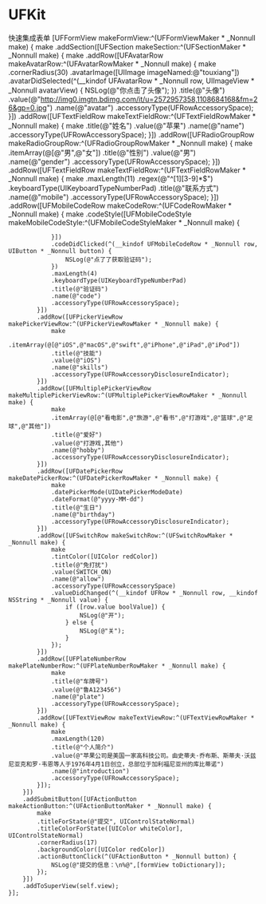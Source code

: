 # UFKit
快速集成表单
[UFFormView makeFormView:^(UFFormViewMaker * _Nonnull make) {
        make
        .addSection([UFSection makeSection:^(UFSectionMaker * _Nonnull make) {
            make
            .addRow([UFAvatarRow makeAvatarRow:^(UFAvatarRowMaker * _Nonnull make) {
                make
                .cornerRadius(30)
                .avatarImage([UIImage imageNamed:@"touxiang"])
                .avatarDidSelected(^(__kindof UFAvatarRow * _Nonnull row, UIImageView * _Nonnull avatarView) {
                    NSLog(@"你点击了头像");
                })
                .title(@"头像")
                .value(@"http://img0.imgtn.bdimg.com/it/u=2572957358,1108684168&fm=26&gp=0.jpg")
                .name(@"avatar")
                .accessoryType(UFRowAccessorySpace);
            }])
            .addRow([UFTextFieldRow makeTextFieldRow:^(UFTextFieldRowMaker * _Nonnull make) {
                make
                .title(@"姓名")
                .value(@"苹果")
                .name(@"name")
                .accessoryType(UFRowAccessorySpace);
            }])
            .addRow([UFRadioGroupRow makeRadioGroupRow:^(UFRadioGroupRowMaker * _Nonnull make) {
                make
                .itemArray(@[@"男",@"女"])
                .title(@"性别")
                .value(@"男")
                .name(@"gender")
                .accessoryType(UFRowAccessorySpace);
            }])
            .addRow([UFTextFieldRow makeTextFieldRow:^(UFTextFieldRowMaker * _Nonnull make) {
                make
                .maxLength(11)
                .regex(@"^[1][3-9]*$")
                .keyboardType(UIKeyboardTypeNumberPad)
                .title(@"联系方式")
                .name(@"mobile")
                .accessoryType(UFRowAccessorySpace);
            }])
            .addRow([UFMobileCodeRow makeCodeRow:^(UFCodeRowMaker * _Nonnull make) {
                make
                .codeStyle([UFMobileCodeStyle makeMobileCodeStyle:^(UFMobileCodeStyleMaker * _Nonnull make) {

                }])
                .codeDidClicked(^(__kindof UFMobileCodeRow * _Nonnull row, UIButton * _Nonnull button) {
                    NSLog(@"点了了获取验证码");
                })
                .maxLength(4)
                .keyboardType(UIKeyboardTypeNumberPad)
                .title(@"验证码")
                .name(@"code")
                .accessoryType(UFRowAccessorySpace);
            }])
            .addRow([UFPickerViewRow makePickerViewRow:^(UFPickerViewRowMaker * _Nonnull make) {
                make
                .itemArray(@[@"iOS",@"macOS",@"swift",@"iPhone",@"iPad",@"iPod"])
                .title(@"技能")
                .value(@"iOS")
                .name(@"skills")
                .accessoryType(UFRowAccessoryDisclosureIndicator);
            }])
            .addRow([UFMultiplePickerViewRow makeMultiplePickerViewRow:^(UFMultiplePickerViewRowMaker * _Nonnull make) {
                make
                .itemArray(@[@"看电影",@"旅游",@"看书",@"打游戏",@"篮球",@"足球",@"其他"])
                .title(@"爱好")
                .value(@"打游戏,其他")
                .name(@"hobby")
                .accessoryType(UFRowAccessoryDisclosureIndicator);
            }])
            .addRow([UFDatePickerRow makeDatePickerRow:^(UFDatePickerRowMaker * _Nonnull make) {
                make
                .datePickerMode(UIDatePickerModeDate)
                .dateFormat(@"yyyy-MM-dd")
                .title(@"生日")
                .name(@"birthday")
                .accessoryType(UFRowAccessoryDisclosureIndicator);
            }])
            .addRow([UFSwitchRow makeSwitchRow:^(UFSwitchRowMaker * _Nonnull make) {
                make
                .tintColor([UIColor redColor])
                .title(@"免打扰")
                .value(SWITCH_ON)
                .name(@"allow")
                .accessoryType(UFRowAccessorySpace)
                .valueDidChanged(^(__kindof UFRow * _Nonnull row, __kindof NSString * _Nonnull value) {
                    if ([row.value boolValue]) {
                        NSLog(@"开");
                    } else {
                        NSLog(@"关");
                    }
                });
            }])
            .addRow([UFPlateNumberRow makePlateNumberRow:^(UFPlateNumberRowMaker * _Nonnull make) {
                make
                .title(@"车牌号")
                .value(@"鲁A123456")
                .name(@"plate")
                .accessoryType(UFRowAccessorySpace);
            }])
            .addRow([UFTextViewRow makeTextViewRow:^(UFTextViewRowMaker * _Nonnull make) {
                make
                .maxLength(120)
                .title(@"个人简介")
                .value(@"苹果公司是美国一家高科技公司。由史蒂夫·乔布斯、斯蒂夫·沃兹尼亚克和罗·韦恩等人于1976年4月1日创立，总部位于加利福尼亚州的库比蒂诺")
                .name(@"introduction")
                .accessoryType(UFRowAccessorySpace);
            }]);
        }])
        .addSubmitButton([UFActionButton makeActionButton:^(UFActionButtonMaker * _Nonnull make) {
            make
            .titleForState(@"提交", UIControlStateNormal)
            .titleColorForState([UIColor whiteColor], UIControlStateNormal)
            .cornerRadius(17)
            .backgroundColor([UIColor redColor])
            .actionButtonClick(^(UFActionButton * _Nonnull button) {
                NSLog(@"提交的信息：\n%@",[formView toDictionary]);
            });
        }])
        .addToSuperView(self.view);
    }];

